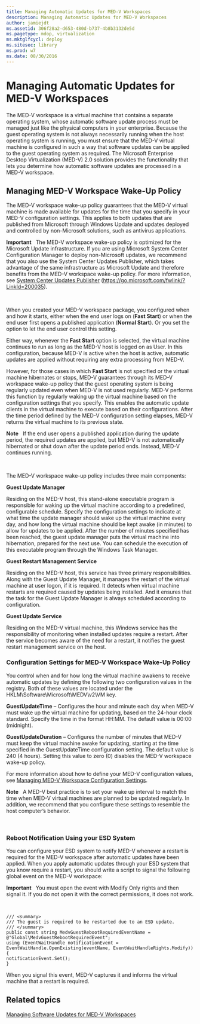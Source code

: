 ```yaml
---
title: Managing Automatic Updates for MED-V Workspaces
description: Managing Automatic Updates for MED-V Workspaces
author: jamiejdt
ms.assetid: 306f28a2-d653-480d-b737-4b8b3132de5d
ms.pagetype: mdop, virtualization
ms.mktglfcycl: deploy
ms.sitesec: library
ms.prod: w7
ms.date: 08/30/2016
---
```



# Managing Automatic Updates for MED-V Workspaces


The MED-V workspace is a virtual machine that contains a separate operating system, whose automatic software update process must be managed just like the physical computers in your enterprise. Because the guest operating system is not always necessarily running when the host operating system is running, you must ensure that the MED-V virtual machine is configured in such a way that software updates can be applied to the guest operating system as required. The Microsoft Enterprise Desktop Virtualization (MED-V) 2.0 solution provides the functionality that lets you determine how automatic software updates are processed in a MED-V workspace.

## Managing MED-V Workspace Wake-Up Policy


The MED-V workspace wake-up policy guarantees that the MED-V virtual machine is made available for updates for the time that you specify in your MED-V configuration settings. This applies to both updates that are published from Microsoft through Windows Update and updates deployed and controlled by non-Microsoft solutions, such as antivirus applications.

**Important**  
The MED-V workspace wake-up policy is optimized for the Microsoft Update infrastructure. If you are using Microsoft System Center Configuration Manager to deploy non-Microsoft updates, we recommend that you also use the System Center Updates Publisher, which takes advantage of the same infrastructure as Microsoft Update and therefore benefits from the MED-V workspace wake-up policy. For more information, see [System Center Updates Publisher](https://go.microsoft.com/fwlink/?LinkId=200035) (https://go.microsoft.com/fwlink/?LinkId=200035).

 

When you created your MED-V workspace package, you configured when and how it starts, either when the end user logs on (**Fast Start**) or when the end user first opens a published application (**Normal Start**). Or you set the option to let the end user control this setting.

Either way, whenever the **Fast Start** option is selected, the virtual machine continues to run as long as the MED-V host is logged on as User. In this configuration, because MED-V is active when the host is active, automatic updates are applied without requiring any extra processing from MED-V.

However, for those cases in which **Fast Start** is not specified or the virtual machine hibernates or stops, MED-V guarantees through its MED-V workspace wake-up policy that the guest operating system is being regularly updated even when MED-V is not used regularly. MED-V performs this function by regularly waking up the virtual machine based on the configuration settings that you specify. This enables the automatic update clients in the virtual machine to execute based on their configurations. After the time period defined by the MED-V configuration setting elapses, MED-V returns the virtual machine to its previous state.

**Note**  
If the end user opens a published application during the update period, the required updates are applied, but MED-V is not automatically hibernated or shut down after the update period ends. Instead, MED-V continues running.

 

The MED-V workspace wake-up policy includes three main components:

**Guest Update Manager**

Residing on the MED-V host, this stand-alone executable program is responsible for waking up the virtual machine according to a predefined, configurable schedule. Specify the configuration settings to indicate at what time the update manager should wake up the virtual machine every day, and how long the virtual machine should be kept awake (in minutes) to allow for updates to be applied. After the number of minutes specified has been reached, the guest update manager puts the virtual machine into hibernation, prepared for the next use. You can schedule the execution of this executable program through the Windows Task Manager.

**Guest Restart Management Service**

Residing on the MED-V host, this service has three primary responsibilities. Along with the Guest Update Manager, it manages the restart of the virtual machine at user logon, if it is required. It detects when virtual machine restarts are required caused by updates being installed. And it ensures that the task for the Guest Update Manager is always scheduled according to configuration.

**Guest Update Service**

Residing on the MED-V virtual machine, this Windows service has the responsibility of monitoring when installed updates require a restart. After the service becomes aware of the need for a restart, it notifies the guest restart management service on the host.

### Configuration Settings for MED-V Workspace Wake-Up Policy

You control when and for how long the virtual machine awakens to receive automatic updates by defining the following two configuration values in the registry. Both of these values are located under the HKLM\\Software\\Microsoft\\MEDV\\v2\\VM key.

**GuestUpdateTime** – Configures the hour and minute each day when MED-V must wake up the virtual machine for updating, based on the 24-hour clock standard. Specify the time in the format HH:MM. The default value is 00:00 (midnight).

**GuestUpdateDuration** – Configures the number of minutes that MED-V must keep the virtual machine awake for updating, starting at the time specified in the GuestUpdateTime configuration setting. The default value is 240 (4 hours). Setting this value to zero (0) disables the MED-V workspace wake-up policy.

For more information about how to define your MED-V configuration values, see [Managing MED-V Workspace Configuration Settings](managing-med-v-workspace-configuration-settings.md).

**Note**  
A MED-V best practice is to set your wake up interval to match the time when MED-V virtual machines are planned to be updated regularly. In addition, we recommend that you configure these settings to resemble the host computer’s behavior.

 

### Reboot Notification Using your ESD System

You can configure your ESD system to notify MED-V whenever a restart is required for the MED-V workspace after automatic updates have been applied. When you apply automatic updates through your ESD system that you know require a restart, you should write a script to signal the following global event on the MED-V workspace:

**Important**  
You must open the event with Modify Only rights and then signal it. If you do not open it with the correct permissions, it does not work.

 

``` syntax
/// <summary>
/// The guest is required to be restarted due to an ESD update.
/// </summary>
public const string MedvGuestRebootRequiredEventName = @"Global\MedvGuestRebootRequiredEvent";
using (EventWaitHandle notificationEvent = 
EventWaitHandle.OpenExisting(eventName, EventWaitHandleRights.Modify))
{
notificationEvent.Set();
}
```

When you signal this event, MED-V captures it and informs the virtual machine that a restart is required.

## Related topics


[Managing Software Updates for MED-V Workspaces](managing-software-updates-for-med-v-workspaces.md)

 

 





